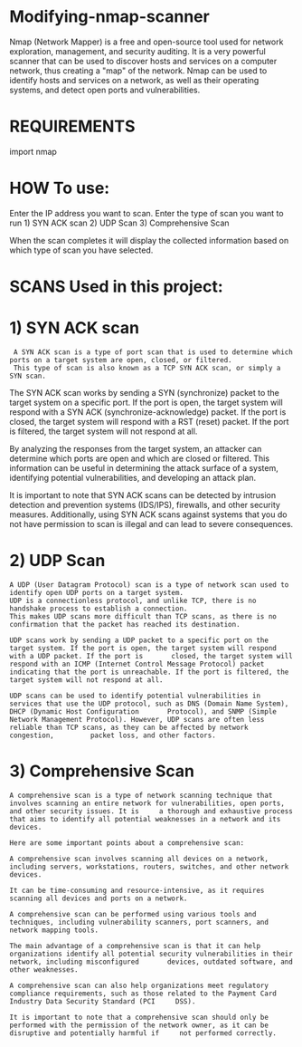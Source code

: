 # Modifying-nmap-scanner

Nmap (Network Mapper) is a free and open-source tool used for network exploration, management, and security auditing. It is a very powerful scanner that can be used to discover hosts and services on a computer network, thus creating a "map" of the network. Nmap can be used to identify hosts and services on a network, as well as their operating systems, and detect open ports and vulnerabilities.

# REQUIREMENTS
 import nmap
 
# HOW To use:
 Enter the IP address  you want to scan.
 Enter the type of scan you want to run
     1) SYN ACK scan
     2) UDP Scan
     3) Comprehensive Scan
 
 When the scan completes it will display the collected information based on which type of scan you have selected.
 
 # SCANS Used in this project:
 
 # 1) SYN ACK scan
     A SYN ACK scan is a type of port scan that is used to determine which ports on a target system are open, closed, or filtered.
     This type of scan is also known as a TCP SYN ACK scan, or simply a SYN scan.

The SYN ACK scan works by sending a SYN (synchronize) packet to the target system on a specific port. If the port is open, the target system will respond with a SYN ACK (synchronize-acknowledge) packet. If the port is closed, the target system will respond with a RST (reset) packet. If the port is filtered, the target system will not respond at all.

By analyzing the responses from the target system, an attacker can determine which ports are open and which are closed or filtered. This information can be useful in determining the attack surface of a system, identifying potential vulnerabilities, and developing an attack plan.

It is important to note that SYN ACK scans can be detected by intrusion detection and prevention systems (IDS/IPS), firewalls, and other security measures. Additionally, using SYN ACK scans against systems that you do not have permission to scan is illegal and can lead to severe consequences.

# 2) UDP Scan
    A UDP (User Datagram Protocol) scan is a type of network scan used to identify open UDP ports on a target system.
    UDP is a connectionless protocol, and unlike TCP, there is no handshake process to establish a connection. 
    This makes UDP scans more difficult than TCP scans, as there is no confirmation that the packet has reached its destination.

    UDP scans work by sending a UDP packet to a specific port on the target system. If the port is open, the target system will respond with a UDP packet. If the port is       closed, the target system will respond with an ICMP (Internet Control Message Protocol) packet indicating that the port is unreachable. If the port is filtered, the         target system will not respond at all.

    UDP scans can be used to identify potential vulnerabilities in services that use the UDP protocol, such as DNS (Domain Name System), DHCP (Dynamic Host Configuration       Protocol), and SNMP (Simple Network Management Protocol). However, UDP scans are often less reliable than TCP scans, as they can be affected by network congestion,         packet loss, and other factors.

# 3) Comprehensive Scan
    
    A comprehensive scan is a type of network scanning technique that involves scanning an entire network for vulnerabilities, open ports, and other security issues. It is     a thorough and exhaustive process that aims to identify all potential weaknesses in a network and its devices.

    Here are some important points about a comprehensive scan:

    A comprehensive scan involves scanning all devices on a network, including servers, workstations, routers, switches, and other network devices.

    It can be time-consuming and resource-intensive, as it requires scanning all devices and ports on a network.

    A comprehensive scan can be performed using various tools and techniques, including vulnerability scanners, port scanners, and network mapping tools.

    The main advantage of a comprehensive scan is that it can help organizations identify all potential security vulnerabilities in their network, including misconfigured       devices, outdated software, and other weaknesses.

    A comprehensive scan can also help organizations meet regulatory compliance requirements, such as those related to the Payment Card Industry Data Security Standard (PCI     DSS).

    It is important to note that a comprehensive scan should only be performed with the permission of the network owner, as it can be disruptive and potentially harmful if     not performed correctly.

